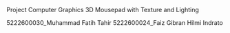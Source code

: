 Project Computer Graphics
3D Mousepad with Texture and Lighting

5222600030_Muhammad Fatih Tahir
5222600024_Faiz Gibran Hilmi Indrato
